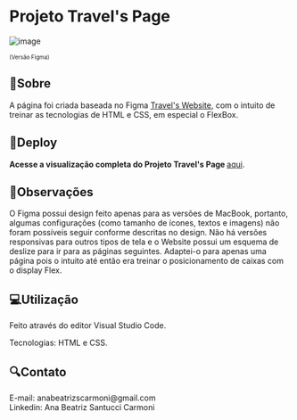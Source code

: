 # Projeto Travel's Page

 ![image](https://github.com/ABeatrizSC/travels-page/assets/105675205/72164cbd-f6e7-4183-8372-e8cd20873d3d)
<p style="font-size: 10px;">(Versão Figma)</p> 

<h2>📝Sobre</h2>
<p>A página foi criada baseada no Figma <a href="https://www.figma.com/file/rFBNWP4gksndgK9FwYCBhE/travel's-website-(Community)?type=design&node-id=0%3A1&mode=design&t=rwkzmbVQoTCQ4O7x-1">Travel's Website</a>, com o intuito de treinar as tecnologias de HTML e CSS, em especial o FlexBox.</p> 

<h2>🔗Deploy</h2>
<p><strong> Acesse a visualização completa do Projeto Travel's Page </strong> <a href="https://abeatrizsc.github.io/travels-page/page/" target="_blank"> aqui</a>.</p>

<h2>📍Observações</h2>
<p>O Figma possui design feito apenas para as versões de MacBook, portanto, algumas configurações (como tamanho de ícones, textos e imagens) não foram possíveis seguir conforme descritas no design. Não há versões responsivas para outros tipos de tela e o Website possui um esquema de deslize para ir para as páginas seguintes. Adaptei-o para apenas uma página pois o intuito até então era treinar o posicionamento de caixas com o display Flex.</p>

<h2>💻Utilização</h2>
<p> Feito através do editor Visual Studio Code.</p>
<p>Tecnologias: HTML e CSS.</p>

<h2>🔍Contato</h2>
<p>E-mail: anabeatrizscarmoni@gmail.com <br>
Linkedin: Ana Beatriz Santucci Carmoni
</p>
